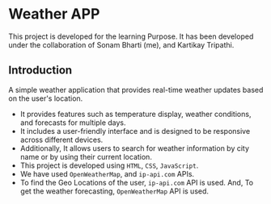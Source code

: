 #   Weather APP
This project is developed for the learning Purpose. It has been developed under the collaboration of Sonam Bharti (me), and Kartikay Tripathi.

## Introduction
A simple weather application that provides real-time weather updates based on the user's location. 
-   It provides features such as temperature display, weather conditions, and forecasts for multiple days. 
-   It includes a user-friendly interface and is designed to be responsive across different devices.
-   Additionally, It allows users to search for weather information by city name or by using their current location.
-   This project is developed using `HTML`, `CSS`, `JavaScript`.
-   We have used `OpenWeatherMap`, and `ip-api.com` APIs.
-   To find the Geo Locations of the user, `ip-api.com` API is used. And, To get the weather forecasting, `OpenWeatherMap` API is used.
